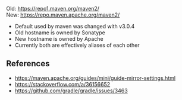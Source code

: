 Old: https://repo1.maven.org/maven2/  
New: https://repo.maven.apache.org/maven2/

* Default used by maven was changed with v3.0.4
* Old hostname is owned by Sonatype
* New hostname is owned by Apache
* Currently both are effectively aliases of each other

## References
* https://maven.apache.org/guides/mini/guide-mirror-settings.html
* https://stackoverflow.com/a/36156652
* https://github.com/gradle/gradle/issues/3463
